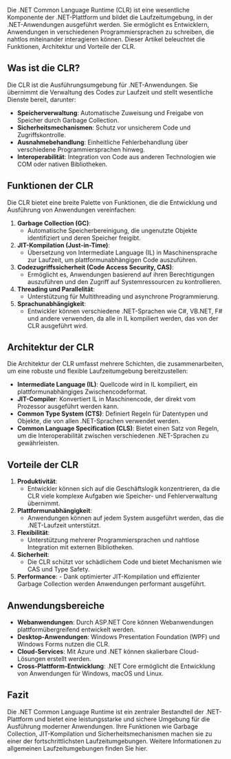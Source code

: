 Die .NET Common Language Runtime (CLR) ist eine wesentliche Komponente der .NET-Plattform und bildet die Laufzeitumgebung, in der .NET-Anwendungen ausgeführt werden. Sie ermöglicht es Entwicklern, Anwendungen in verschiedenen Programmiersprachen zu schreiben, die nahtlos miteinander interagieren können. Dieser Artikel beleuchtet die Funktionen, Architektur und Vorteile der CLR.

## Was ist die CLR?
Die CLR ist die Ausführungsumgebung für .NET-Anwendungen. Sie übernimmt die Verwaltung des Codes zur Laufzeit und stellt wesentliche Dienste bereit, darunter:
- **Speicherverwaltung**: Automatische Zuweisung und Freigabe von Speicher durch Garbage Collection.    
- **Sicherheitsmechanismen**: Schutz vor unsicherem Code und Zugriffskontrolle.    
- **Ausnahmebehandlung**: Einheitliche Fehlerbehandlung über verschiedene Programmiersprachen hinweg.    
- **Interoperabilität**: Integration von Code aus anderen Technologien wie COM oder nativen Bibliotheken.
    
## Funktionen der CLR
Die CLR bietet eine breite Palette von Funktionen, die die Entwicklung und Ausführung von Anwendungen vereinfachen:
1. **Garbage Collection (GC)**:    
    - Automatische Speicherbereinigung, die ungenutzte Objekte identifiziert und deren Speicher freigibt.        
2. **JIT-Kompilation (Just-in-Time)**:    
    - Übersetzung von Intermediate Language (IL) in Maschinensprache zur Laufzeit, um plattformunabhängigen Code auszuführen.        
3. **Codezugriffssicherheit (Code Access Security, CAS)**:    
    - Ermöglicht es, Anwendungen basierend auf ihren Berechtigungen auszuführen und den Zugriff auf Systemressourcen zu kontrollieren.        
4. **Threading und Parallelität**:    
    - Unterstützung für Multithreading und asynchrone Programmierung.        
5. **Sprachunabhängigkeit**:    
    - Entwickler können verschiedene .NET-Sprachen wie C#, VB.NET, F# und andere verwenden, da alle in IL kompiliert werden, das von der CLR ausgeführt wird.
        
## Architektur der CLR
Die Architektur der CLR umfasst mehrere Schichten, die zusammenarbeiten, um eine robuste und flexible Laufzeitumgebung bereitzustellen:
- **Intermediate Language (IL)**: Quellcode wird in IL kompiliert, ein plattformunabhängiges Zwischencodeformat.    
- **JIT-Compiler**: Konvertiert IL in Maschinencode, der direkt vom Prozessor ausgeführt werden kann.    
- **Common Type System (CTS)**: Definiert Regeln für Datentypen und Objekte, die von allen .NET-Sprachen verwendet werden.    
- **Common Language Specification (CLS)**: Bietet einen Satz von Regeln, um die Interoperabilität zwischen verschiedenen .NET-Sprachen zu gewährleisten.
    
## Vorteile der CLR
1. **Produktivität**:    
    - Entwickler können sich auf die Geschäftslogik konzentrieren, da die CLR viele komplexe Aufgaben wie Speicher- und Fehlerverwaltung übernimmt.        
2. **Plattformunabhängigkeit**:    
    - Anwendungen können auf jedem System ausgeführt werden, das die .NET-Laufzeit unterstützt.        
3. **Flexibilität**:    
    - Unterstützung mehrerer Programmiersprachen und nahtlose Integration mit externen Bibliotheken.        
4. **Sicherheit**:    
    - Die CLR schützt vor schädlichem Code und bietet Mechanismen wie CAS und Type Safety. 
5. **Performance**:
        - Dank optimierter JIT-Kompilation und effizienter Garbage Collection werden Anwendungen performant ausgeführt.
        
## Anwendungsbereiche
- **Webanwendungen**: Durch ASP.NET Core können Webanwendungen plattformübergreifend entwickelt werden.    
- **Desktop-Anwendungen**: Windows Presentation Foundation (WPF) und Windows Forms nutzen die CLR.    
- **Cloud-Services**: Mit Azure und .NET können skalierbare Cloud-Lösungen erstellt werden.    
- **Cross-Plattform-Entwicklung**: .NET Core ermöglicht die Entwicklung von Anwendungen für Windows, macOS und Linux.
    
## Fazit
Die .NET Common Language Runtime ist ein zentraler Bestandteil der .NET-Plattform und bietet eine leistungsstarke und sichere Umgebung für die Ausführung moderner Anwendungen. Ihre Funktionen wie Garbage Collection, JIT-Kompilation und Sicherheitsmechanismen machen sie zu einer der fortschrittlichsten Laufzeitumgebungen. Weitere Informationen zu allgemeinen Laufzeitumgebungen finden Sie hier.